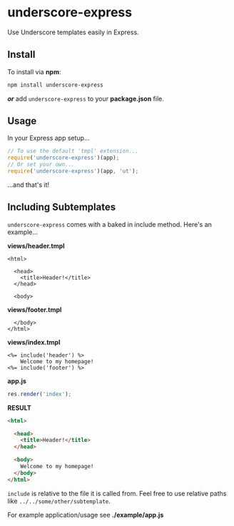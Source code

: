 # underscore-express

Use Underscore templates easily in Express.

## Install

To install via **npm**:
```bash
npm install underscore-express
```

***or*** add `underscore-express` to your **package.json** file.

## Usage

In your Express app setup...

```js
// To use the default 'tmpl' extension...
require('underscore-express')(app);
// Or set your own...
require('underscore-express')(app, 'ut');
```

...and that's it!

## Including Subtemplates

`underscore-express` comes with a baked in include method. Here's an example...

**views/header.tmpl**
```tmpl
<html>

  <head>
    <title>Header!</title>
  </head>

  <body>
```

**views/footer.tmpl**
```tmpl
  </body>
</html>
```

**views/index.tmpl**
```tmpl
<%= include('header') %>
    Welcome to my homepage!
<%= include('footer') %>
```

**app.js**
```js
res.render('index');
```

**RESULT**
```html
<html>

  <head>
    <title>Header!</title>
  </head>

  <body>
    Welcome to my homepage!
  </body>
</html>
```

`include` is relative to the file it is called from. Feel free to use relative paths like `../../some/other/subtemplate`.

For example application/usage see **./example/app.js**
